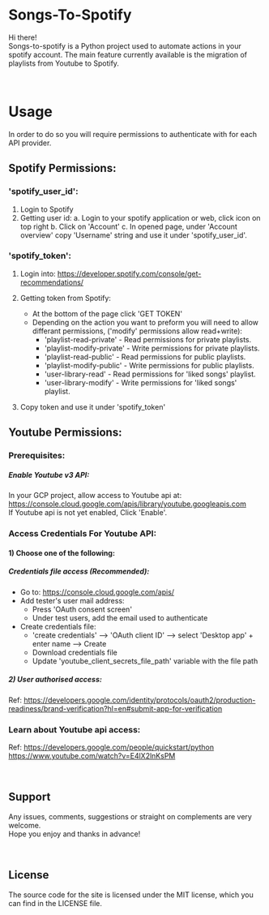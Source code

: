
# Songs-To-Spotify 
Hi there! <br>
Songs-to-spotify is a Python project used to automate actions in your spotify account.
The main feature currently available is the migration of playlists from Youtube to Spotify.

<br>

# Usage
In order to do so you will require permissions to authenticate with for each API provider.

## Spotify Permissions:
### 'spotify_user_id':
1. Login to Spotify
2. Getting user id:
    a. Login to your spotify application or web, click icon on top right
    b. Click on 'Account'
    c. In opened page, under 'Account overview' copy 'Username' string and use it under 'spotify_user_id'.
### 'spotify_token':
1. Login into: https://developer.spotify.com/console/get-recommendations/
2. Getting token from Spotify:
    - At the bottom of the page click 'GET TOKEN'
    - Depending on the action you want to preform you will need to allow differant permissions, ('modify' permissions allow read+write):
        - 'playlist-read-private' - Read permissions for private playlists.
        - 'playlist-modify-private' - Write permissions for private playlists.
        - 'playlist-read-public' - Read permissions for public playlists.
        - 'playlist-modify-public' - Write permissions for public playlists.
        - 'user-library-read' - Read permissions for 'liked songs' playlist.
        - 'user-library-modify' - Write permissions for 'liked songs' playlist.

3. Copy token and use it under 'spotify_token'

## Youtube Permissions:
### Prerequisites:
##### Enable Youtube v3 API:
In your GCP project, allow access to Youtube api at: https://console.cloud.google.com/apis/library/youtube.googleapis.com <br>
If Youtube api is not yet enabled, Click 'Enable'.

### Access Credentials For Youtube API:
#### 1) Choose one of the following:
##### Credentials file access (Recommended):
- Go to: https://console.cloud.google.com/apis/
- Add tester's user mail address:
    - Press 'OAuth consent screen'
    - Under test users, add the email used to authenticate 
- Create credentials file:
    - 'create credentials' --> 'OAuth client ID' --> select 'Desktop app' + enter name --> Create
    - Download credentials file
    - Update 'youtube_client_secrets_file_path' variable with the file path

##### 2) User authorised access:
Ref: https://developers.google.com/identity/protocols/oauth2/production-readiness/brand-verification?hl=en#submit-app-for-verification


### Learn about Youtube api access: 
Ref: https://developers.google.com/people/quickstart/python
https://www.youtube.com/watch?v=E4lX2lnKsPM

<br>

## Support
Any issues, comments, suggestions or straight on complements are very welcome. <br>
Hope you enjoy and thanks in advance!

<br>

## License
The source code for the site is licensed under the MIT license, which you can find in the LICENSE file.
